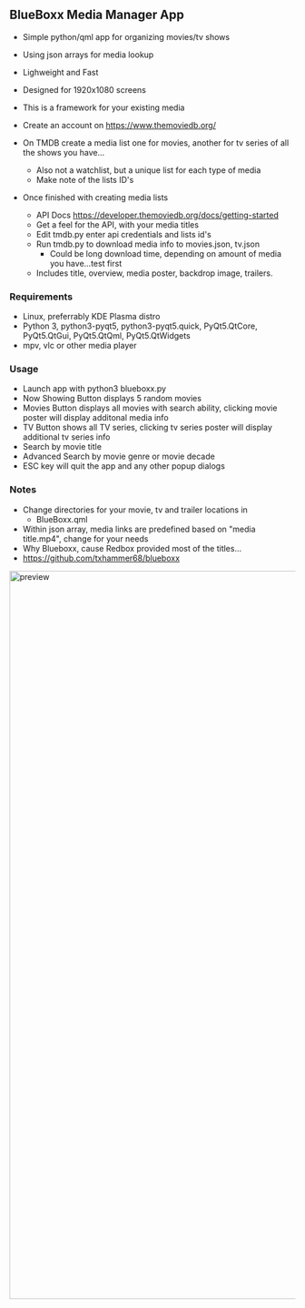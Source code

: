 ## BlueBoxx Media Manager App

* Simple python/qml app for organizing movies/tv shows
* Using json arrays for media lookup
* Lighweight and Fast
* Designed for 1920x1080 screens

* This is a framework for your existing media
* Create an account on https://www.themoviedb.org/
* On TMDB create a media list one for movies, another for tv series of all the shows you have...
    * Also not a watchlist, but a unique list for each type of media
    * Make note of the lists ID's

* Once finished with creating media lists
    * API Docs https://developer.themoviedb.org/docs/getting-started
    * Get a feel for the API, with your media titles
    * Edit tmdb.py enter api credentials and lists id's
    * Run tmdb.py to download media info to movies.json, tv.json
        * Could be long download time, depending on amount of media you have...test first
    * Includes title, overview, media poster, backdrop image, trailers.

### Requirements
* Linux, preferrably KDE Plasma distro
* Python 3, python3-pyqt5, python3-pyqt5.quick, PyQt5.QtCore, PyQt5.QtGui, PyQt5.QtQml, PyQt5.QtWidgets
* mpv, vlc or other media player

### Usage
* Launch app with python3 blueboxx.py
* Now Showing Button displays 5 random movies
* Movies Button displays all movies with search ability, clicking movie poster will display additonal media info
* TV Button shows all TV series, clicking tv series poster will display additional tv series info
* Search by movie title
* Advanced Search by movie genre or movie decade
* ESC key will quit the app and any other popup dialogs

### Notes
* Change directories for your movie, tv and trailer locations in
    * BlueBoxx.qml
* Within json array, media links are predefined based on "media title.mp4", change for your needs
* Why Blueboxx, cause Redbox provided most of the titles...
* https://github.com/txhammer68/blueboxx

<img alt="preview" src="preview.gif" width="1280">

